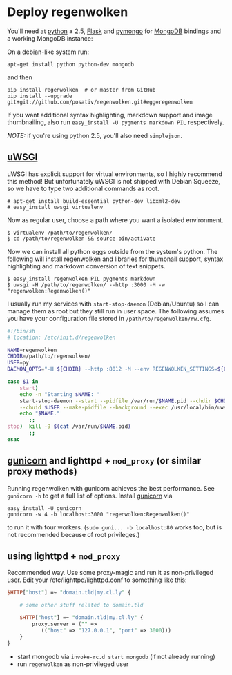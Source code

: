 Deploy regenwolken
==================

You'll need at [python][1] ≥ 2.5, [Flask][2] and [pymongo][3] for [MongoDB][4] bindings
and a working MongoDB instance:

On a debian-like system run:

    apt-get install python python-dev mongodb

and then

    pip install regenwolken  # or master from GitHub
    pip install --upgrade git+git://github.com/posativ/regenwolken.git#egg=regenwolken

If you want additional syntax highlighting, markdown support and image
thumbnailing, also run `easy_install -U pygments markdown PIL` respectively.

*NOTE:* if you're using python 2.5, you'll also need `simplejson`.

[1]: http://python.org/
[2]: http://flask.pocoo.org/
[3]: http://api.mongodb.org/python/current/
[4]: http://www.mongodb.org/

[uWSGI][5]
----------

uWSGI has explicit support for virtual environments, so I highly recommend this
method! But unfortunately uWSGI is not shipped with Debian Squeeze, so we have to
type two additional commands as root.

    # apt-get install build-essential python-dev libxml2-dev
    # easy_install uwsgi virtualenv

Now as regular user, choose a path where you want a isolated environment.

    $ virtualenv /path/to/regenwolken/
    $ cd /path/to/regenwolken && source bin/activate

Now we can install all python eggs outside from the system's python. The following
will install regenwolken and libraries for thumbnail support, syntax highlighting and
markdown conversion of text snippets.

    $ easy_install regenwolken PIL pygments markdown
    $ uwsgi -H /path/to/regenwolken/ --http :3000 -M -w "regenwolken:Regenwolken()"

I usually run my services with `start-stop-daemon` (Debian/Ubuntu) so I can manage them
as root but they still run in user space. The following assumes you have your configuration
file stored in `/path/to/regenwolken/rw.cfg`.

```sh
#!/bin/sh
# location: /etc/init.d/regenwolken

NAME=regenwolken
CHDIR=/path/to/regenwolken/
USER=py
DAEMON_OPTS="-H ${CHDIR} --http :8012 -M --env REGENWOLKEN_SETTINGS=${CHDIR}rw.cfg -w regenwolken:Regenwolken()"

case $1 in
    start)
    echo -n "Starting $NAME: "
    start-stop-daemon --start --pidfile /var/run/$NAME.pid --chdir $CHDIR \
    --chuid $USER --make-pidfile --background --exec /usr/local/bin/uwsgi -- $DAEMON_OPTS || true
    echo "$NAME."
       ;;
stop)  kill -9 $(cat /var/run/$NAME.pid)
       ;;
esac
```

[5]: http://projects.unbit.it/uwsgi/

[gunicorn][6] and lighttpd + `mod_proxy` (or similar proxy methods)
-------------------------------------------------------------------

Running regenwolken with gunicorn achieves the best performance. See
`gunicorn -h` to get a full list of options. Install [gunicorn][5] via

    easy_install -U gunicorn
    gunicorn -w 4 -b localhost:3000 "regenwolken:Regenwolken()"

to run it with four workers. (`sudo guni... -b localhost:80` works too,
but is not recommended because of root privileges.)

[6]: http://gunicorn.org/

using lighttpd + `mod_proxy`
----------------------------

Recommended way. Use some proxy-magic and run it as non-privileged user. Edit
your /etc/lighttpd/lighttpd.conf to something like this:

```perl
$HTTP["host"] =~ "domain.tld|my.cl.ly" {

    # some other stuff related to domain.tld

    $HTTP["host"] =~ "domain.tld|my.cl.ly" {
        proxy.server = ("" =>
           (("host" => "127.0.0.1", "port" => 3000)))
    }
}
```

- start mongodb via `invoke-rc.d start mongodb` (if not already running)
- run `regenwolken` as non-privileged user
